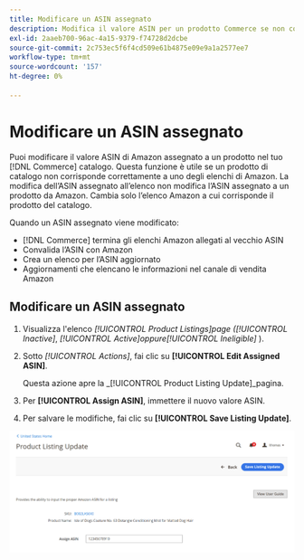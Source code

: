 ```yaml
---
title: Modificare un ASIN assegnato
description: Modifica il valore ASIN per un prodotto Commerce se non corrisponde correttamente a uno degli annunci Amazon.
exl-id: 2aaeb700-96ac-4a15-9379-f74728d2dcbe
source-git-commit: 2c753ec5f6f4cd509e61b4875e09e9a1a2577ee7
workflow-type: tm+mt
source-wordcount: '157'
ht-degree: 0%

---
```


# Modificare un ASIN assegnato

Puoi modificare il valore ASIN di Amazon assegnato a un prodotto nel tuo [!DNL Commerce] catalogo. Questa funzione è utile se un prodotto di catalogo non corrisponde correttamente a uno degli elenchi di Amazon. La modifica dell’ASIN assegnato all’elenco non modifica l’ASIN assegnato a un prodotto da Amazon. Cambia solo l’elenco Amazon a cui corrisponde il prodotto del catalogo.

Quando un ASIN assegnato viene modificato:

- [!DNL Commerce] termina gli elenchi Amazon allegati al vecchio ASIN
- Convalida l’ASIN con Amazon
- Crea un elenco per l’ASIN aggiornato
- Aggiornamenti che elencano le informazioni nel canale di vendita Amazon

## Modificare un ASIN assegnato

1. Visualizza l&#39;elenco _[!UICONTROL Product Listings]_page (_[!UICONTROL Inactive]_, _[!UICONTROL Active]_oppure_[!UICONTROL Ineligible]_ ).

1. Sotto _[!UICONTROL Actions]_, fai clic su **[!UICONTROL Edit Assigned ASIN]**.

   Questa azione apre la _[!UICONTROL Product Listing Update]_pagina.

1. Per **[!UICONTROL Assign ASIN]**, immettere il nuovo valore ASIN.

1. Per salvare le modifiche, fai clic su **[!UICONTROL Save Listing Update]**.

![Modificare un ASIN assegnato](assets/amazon-assigned-asin-edit.png)
